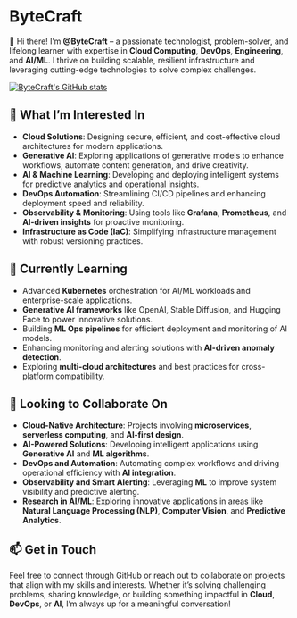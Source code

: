 # ByteCraft

👋 Hi there! I’m **@ByteCraft** – a passionate technologist, problem-solver, and lifelong learner with expertise in **Cloud Computing**, **DevOps**, **Engineering**, and **AI/ML**. I thrive on building scalable, resilient infrastructure and leveraging cutting-edge technologies to solve complex challenges.

[![ByteCraft's GitHub stats](https://github-readme-stats.vercel.app/api?username=iscloudready)](https://github.com/anuraghazra/github-readme-stats&show_icons=true&theme=radical)

## 👀 What I’m Interested In
- **Cloud Solutions**: Designing secure, efficient, and cost-effective cloud architectures for modern applications.
- **Generative AI**: Exploring applications of generative models to enhance workflows, automate content generation, and drive creativity.
- **AI & Machine Learning**: Developing and deploying intelligent systems for predictive analytics and operational insights.
- **DevOps Automation**: Streamlining CI/CD pipelines and enhancing deployment speed and reliability.
- **Observability & Monitoring**: Using tools like **Grafana**, **Prometheus**, and **AI-driven insights** for proactive monitoring.
- **Infrastructure as Code (IaC)**: Simplifying infrastructure management with robust versioning practices.

## 🌱 Currently Learning
- Advanced **Kubernetes** orchestration for AI/ML workloads and enterprise-scale applications.
- **Generative AI frameworks** like OpenAI, Stable Diffusion, and Hugging Face to power innovative solutions.
- Building **ML Ops pipelines** for efficient deployment and monitoring of AI models.
- Enhancing monitoring and alerting solutions with **AI-driven anomaly detection**.
- Exploring **multi-cloud architectures** and best practices for cross-platform compatibility.

## 💼 Looking to Collaborate On
- **Cloud-Native Architecture**: Projects involving **microservices**, **serverless computing**, and **AI-first design**.
- **AI-Powered Solutions**: Developing intelligent applications using **Generative AI** and **ML algorithms**.
- **DevOps and Automation**: Automating complex workflows and driving operational efficiency with **AI integration**.
- **Observability and Smart Alerting**: Leveraging **ML** to improve system visibility and predictive alerting.
- **Research in AI/ML**: Exploring innovative applications in areas like **Natural Language Processing (NLP)**, **Computer Vision**, and **Predictive Analytics**.

## 📫 Get in Touch
Feel free to connect through GitHub or reach out to collaborate on projects that align with my skills and interests. Whether it’s solving challenging problems, sharing knowledge, or building something impactful in **Cloud**, **DevOps**, or **AI**, I’m always up for a meaningful conversation!

